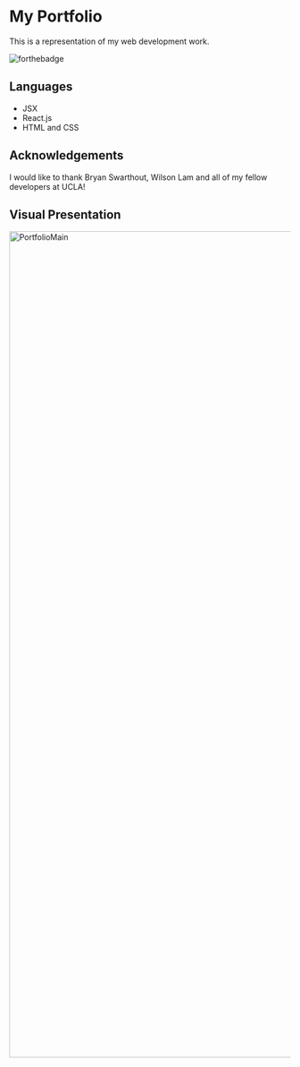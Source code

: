 # My Portfolio

This is a representation of my web development work.

![forthebadge](https://forthebadge.com/images/badges/powered-by-coffee.svg)

## Languages

- JSX
- React.js
- HTML and CSS

## Acknowledgements

I would like to thank Bryan Swarthout, Wilson Lam and all of my fellow developers at UCLA!

## Visual Presentation

<img width="1477" alt="PortfolioMain" src="https://user-images.githubusercontent.com/72819785/105661004-318c4300-5e81-11eb-8425-d218db3cce8b.png">
